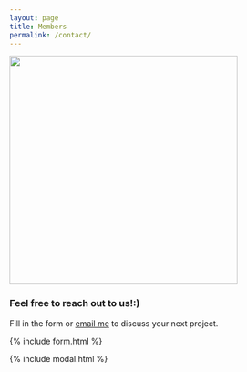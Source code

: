 ```yaml
---
layout: page
title: Members
permalink: /contact/
---
```


<img src ="{{site.url}}/assets/img/team_L1.jpg" width="400" height="400">



### Feel free to reach out to us!:)

Fill in the form or [email me](mailto:{{site.email}}) to discuss your next project.

{% include form.html %}

{% include modal.html %}
